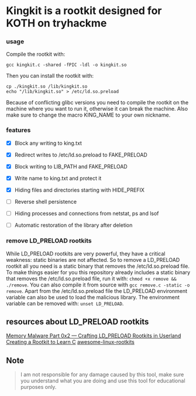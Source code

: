 # Kingkit is a rootkit designed for KOTH on tryhackme

### usage

Compile the rootkit with:
```
gcc kingkit.c -shared -fPIC -ldl -o kingkit.so
```
Then you can install the rootkit with:
```
cp ./kingkit.so /lib/kingkit.so
echo "/lib/kingkit.so" > /etc/ld.so.preload
```
Because of conflicting glibc versions you need to compile the rootkit on the machine where you want to run it, otherwise it can break the machine. Also make sure to change the macro KING_NAME to your own nickname.


### features
* [x] Block any writing to king.txt
* [x] Redirect writes to /etc/ld.so.preload to FAKE_PRELOAD
* [x] Block writing to LIB_PATH and FAKE_PRELOAD
* [x] Write name to king.txt and protect it
* [x] Hiding files and directories starting with HIDE_PREFIX
* [ ] Reverse shell persistence
* [ ] Hiding processes and connections from netstat, ps and lsof
* [ ] Automatic restoration of the library after deletion


### remove LD_PRELOAD rootkits
While LD_PRELOAD rootkits are very powerful, they have a critical weakness: static binaries are not affected. So to remove a LD_PRELOAD rootkit all you need is a static binary that removes the /etc/ld.so.preload file. To make things easier for you this repository already includes a static binary that removes the /etc/ld.so.preload file, run it with: `chmod +x remove && ./remove`. You can also compile it from source with `gcc remove.c -static -o remove`. Apart from the /etc/ld.so.preload file the LD_PRELOAD environment variable can also be used to load the malicious library. The environment variable can be removed with: `unset LD_PRELOAD`.


## resources about LD_PRELOAD rootkits

[Memory Malware Part 0x2 — Crafting LD_PRELOAD Rootkits in Userland](https://compilepeace.medium.com/memory-malware-part-0x2-writing-userland-rootkits-via-ld-preload-30121c8343d5)
[Creating a Rootkit to Learn C](https://h0mbre.github.io/Learn-C-By-Creating-A-Rootkit/)
[awesome-linux-rootkits](https://github.com/milabs/awesome-linux-rootkits)


## Note

> I am not responsible for any damage caused by this tool, make sure you understand what you are doing and use this tool for educational purposes only.
